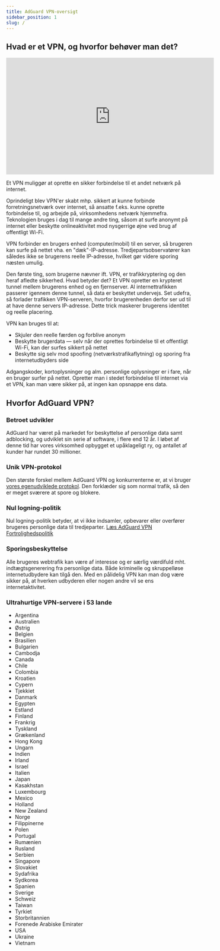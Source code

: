 ```yaml
---
title: AdGuard VPN-oversigt
sidebar_position: 1
slug: /
---
```


## Hvad er et VPN, og hvorfor behøver man det?

<iframe width="560" height="315" class="youtube-video" src="https://www.youtube-nocookie.com/embed/7149L3xPmSE" title="YouTube-videoafspiller" frameborder="0" allow="accelerometer; autoplay; clipboard-write; encrypted-media; gyroscope; picture-in-picture" allowfullscreen></iframe>

Et VPN muliggør at oprette en sikker forbindelse til et andet netværk på internet.

Oprindeligt blev VPN'er skabt mhp. sikkert at kunne forbinde forretningsnetværk over internet, så ansatte f.eks. kunne oprette forbindelse til, og arbejde på, virksomhedens netværk hjemmefra. Teknologien bruges i dag til mange andre ting, såsom at surfe anonymt på internet eller beskytte onlineaktivitet mod nysgerrige øjne ved brug af offentligt Wi-Fi.

VPN forbinder en brugers enhed (computer/mobil) til en server, så brugeren kan surfe på nettet vha. en "dæk"-IP-adresse. Tredjepartsobservatører kan således ikke se brugerens reelle IP-adresse, hvilket gør videre sporing næsten umulig.

Den første ting, som brugerne nævner ift. VPN, er trafikkryptering og den heraf afledte sikkerhed. Hvad betyder det? Et VPN opretter en krypteret tunnel mellem brugerens enhed og en fjernserver. Al internettrafikken passerer igennem denne tunnel, så data er beskyttet undervejs. Set udefra, så forlader trafikken VPN-serveren, hvorfor brugerenheden derfor ser ud til at have denne servers IP-adresse. Dette trick maskerer brugerens identitet og reelle placering.

VPN kan bruges til at:

- Skjuler den reelle færden og forblive anonym
- Beskytte brugerdata — selv når der oprettes forbindelse til et offentligt Wi-Fi, kan der surfes sikkert på nettet
- Beskytte sig selv mod spoofing (netværkstrafikaflytning) og sporing fra internetudbyders side

Adgangskoder, kortoplysninger og alm. personlige oplysninger er i fare, når en bruger surfer på nettet. Opretter man i stedet forbindelse til internet via et VPN, kan man være sikker på, at ingen kan opsnappe ens data.

## Hvorfor AdGuard VPN?

### Betroet udvikler

AdGuard har været på markedet for beskyttelse af personlige data samt adblocking, og udviklet sin serie af software, i flere end 12 år. I løbet af denne tid har vores virksomhed opbygget et upåklageligt ry, og antallet af kunder har rundet 30 millioner.

### Unik VPN-protokol

Den største forskel mellem AdGuard VPN og konkurrenterne er, at vi bruger [vores egenudviklede protokol](/general/adguard-vpn-protocol). Den forklæder sig som normal trafik, så den er meget sværere at spore og blokere.

### Nul logning-politik

Nul logning-politik betyder, at vi ikke indsamler, opbevarer eller overfører brugeres personlige data til tredjeparter. [Læs AdGuard VPN Fortrolighedspolitik](https://adguard-vpn.com/privacy.html)

### Sporingsbeskyttelse

Alle brugeres webtrafik kan være af interesse og er særlig værdifuld mht. indtægtsgenerering fra personlige data. Både kriminelle og skruppelløse internetudbydere kan tilgå den. Med en pålidelig VPN kan man dog være sikker på, at hverken udbyderen eller nogen andre vil se ens internetaktivitet.

### Ultrahurtige VPN-servere i 53 lande

- Argentina
- Australien
- Østrig
- Belgien
- Brasilien
- Bulgarien
- Cambodja
- Canada
- Chile
- Colombia
- Kroatien
- Cypern
- Tjekkiet
- Danmark
- Egypten
- Estland
- Finland
- Frankrig
- Tyskland
- Grækenland
- Hong Kong
- Ungarn
- Indien
- Irland
- Israel
- Italien
- Japan
- Kasakhstan
- Luxembourg
- Mexico
- Holland
- New Zealand
- Norge
- Filippinerne
- Polen
- Portugal
- Rumænien
- Rusland
- Serbien
- Singapore
- Slovakiet
- Sydafrika
- Sydkorea
- Spanien
- Sverige
- Schweiz
- Taiwan
- Tyrkiet
- Storbritannien
- Forenede Arabiske Emirater
- USA
- Ukraine
- Vietnam
